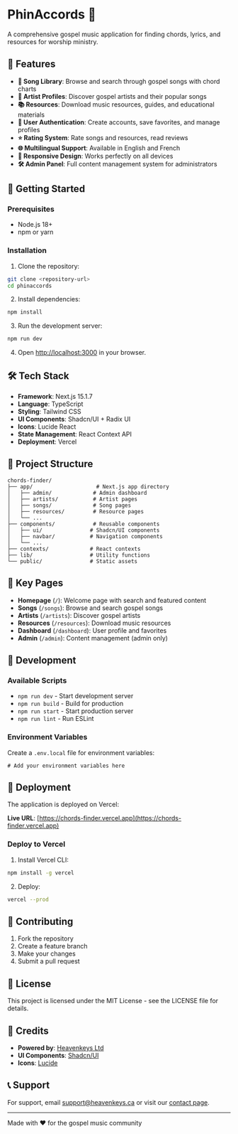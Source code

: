 # PhinAccords 🎵

A comprehensive gospel music application for finding chords, lyrics, and resources for worship ministry.

## 🌟 Features

- **🎵 Song Library**: Browse and search through gospel songs with chord charts
- **👥 Artist Profiles**: Discover gospel artists and their popular songs
- **📚 Resources**: Download music resources, guides, and educational materials
- **🔐 User Authentication**: Create accounts, save favorites, and manage profiles
- **⭐ Rating System**: Rate songs and resources, read reviews
- **🌐 Multilingual Support**: Available in English and French
- **📱 Responsive Design**: Works perfectly on all devices
- **🛠️ Admin Panel**: Full content management system for administrators

## 🚀 Getting Started

### Prerequisites

- Node.js 18+ 
- npm or yarn

### Installation

1. Clone the repository:
```bash
git clone <repository-url>
cd phinaccords
```

2. Install dependencies:
```bash
npm install
```

3. Run the development server:
```bash
npm run dev
```

4. Open [http://localhost:3000](http://localhost:3000) in your browser.

## 🛠️ Tech Stack

- **Framework**: Next.js 15.1.7
- **Language**: TypeScript
- **Styling**: Tailwind CSS
- **UI Components**: Shadcn/UI + Radix UI
- **Icons**: Lucide React
- **State Management**: React Context API
- **Deployment**: Vercel

## 📁 Project Structure

```
chords-finder/
├── app/                    # Next.js app directory
│   ├── admin/             # Admin dashboard
│   ├── artists/           # Artist pages
│   ├── songs/             # Song pages
│   ├── resources/         # Resource pages
│   └── ...
├── components/            # Reusable components
│   ├── ui/               # Shadcn/UI components
│   ├── navbar/           # Navigation components
│   └── ...
├── contexts/             # React contexts
├── lib/                  # Utility functions
└── public/               # Static assets
```

## 🎯 Key Pages

- **Homepage** (`/`): Welcome page with search and featured content
- **Songs** (`/songs`): Browse and search gospel songs
- **Artists** (`/artists`): Discover gospel artists
- **Resources** (`/resources`): Download music resources
- **Dashboard** (`/dashboard`): User profile and favorites
- **Admin** (`/admin`): Content management (admin only)

## 🔧 Development

### Available Scripts

- `npm run dev` - Start development server
- `npm run build` - Build for production
- `npm run start` - Start production server
- `npm run lint` - Run ESLint

### Environment Variables

Create a `.env.local` file for environment variables:

```env
# Add your environment variables here
```

## 🚀 Deployment

The application is deployed on Vercel:

**Live URL**: [https://chords-finder.vercel.app](https://chords-finder.vercel.app)

### Deploy to Vercel

1. Install Vercel CLI:
```bash
npm install -g vercel
```

2. Deploy:
```bash
vercel --prod
```

## 👥 Contributing

1. Fork the repository
2. Create a feature branch
3. Make your changes
4. Submit a pull request

## 📄 License

This project is licensed under the MIT License - see the LICENSE file for details.

## 🙏 Credits

- **Powered by**: [Heavenkeys Ltd](https://heavenkeys.ca)
- **UI Components**: [Shadcn/UI](https://ui.shadcn.com)
- **Icons**: [Lucide](https://lucide.dev)

## 📞 Support

For support, email support@heavenkeys.ca or visit our [contact page](https://chords-finder.vercel.app/contact).

---

Made with ❤️ for the gospel music community